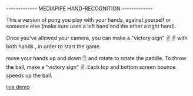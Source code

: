 ------------- MEDIAPIPE HAND-RECOGNITION -------------

This a version of pong you play with your hands, against yourself or someone else (make sure uses a left hand and the other a right hand).

Once you've allowed your camera, you can make a "victory sign" ✌️ ✌️ with both hands , in order to start the game.

move your hands up and down ✋ and rotate to rotate the paddle. To throw the ball, make a "victory sign" ✌️.
Each top and bottom screen bounce speeds up the ball.

<a href="https://web3kev.github.io/Pong/">live demo</a>
